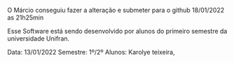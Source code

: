 O Márcio conseguiu fazer a alteração e submeter para o github 18/01/2022 as 21h25min

Esse Software está sendo desenvolvido por alunos do primeiro semestre da universidade Unifran.

Data: 13/01/2022
Semestre: 1º/2º
Alunos: Karolye teixeira, 
